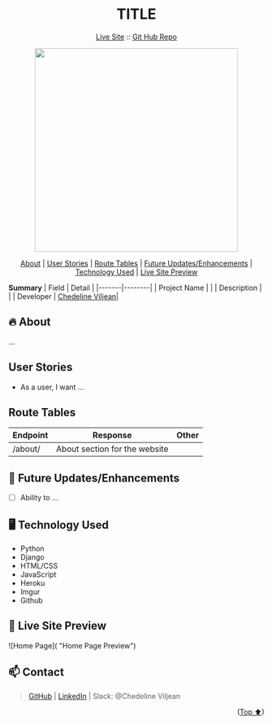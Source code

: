 <h1 align="center">TITLE</h1>

<p align="center">
  <a href=" ">Live Site</a>
  ::
  <a href="">Git Hub Repo</a>
</p>

<p align="center">
<img align="center" src="" width="400">
</p>

<p align="center">
<a href="#fire-about">About</a> | <a href="#user-stories">User Stories</a> | <a href="#route-tables">Route Tables</a> | <a href="#-future-updatesenhancements">Future Updates/Enhancements</a> | <a href="#-technology-used">Technology Used</a> | <a href="#-live-site-preview">Live Site Preview</a>
</p>

**Summary**
| Field | Detail |
|-------|--------|
| Project Name | |
| Description | |
| Developer | [Chedeline Viljean](#-contact)|

## :fire: About

...

## User Stories

- As a user, I want ...

## Route Tables

| Endpoint | Response                      | Other |
| -------- | ----------------------------- | ----- |
| /about/  | About section for the website |       |

## 🚀 Future Updates/Enhancements

- [ ] Ability to ...

## 🖥 Technology Used

- Python
- Django
- HTML/CSS
- JavaScript
- Heroku
- Imgur
- Github

## 👀 Live Site Preview

![Home Page]( "Home Page Preview")

## 📫 Contact

> [GitHub][github] | [LinkedIn][linkedin] | Slack: @Chedeline Viljean

<p align="right">(<a href="#start">Top ⬆</a>)</p>

[github]: https://github.com/vchedeline
[linkedin]: https://www.linkedin.com/in/chedelineviljean/
